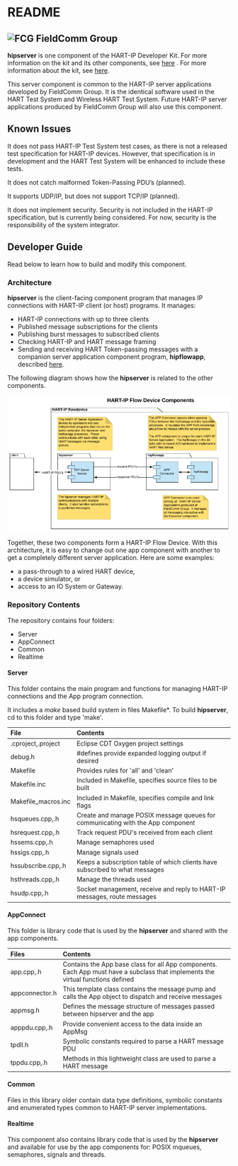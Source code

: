 # README

## ![FCG](https://avatars0.githubusercontent.com/u/26013747?s=50&v=4) FieldComm Group

**hipserver** is one component of the HART-IP Developer Kit. For more information on the kit and its other components, see [here](https://github.com/FieldCommGroup/HART-IP-Developer-Kit) .  For more information about the kit, see [here](https://github.com/FieldCommGroup/HART-IP-Developer-Kit).

This server component is common to the HART-IP server applications developed by FieldComm Group. It is the identical software used in the HART Test System and Wireless HART Test System. Future HART-IP server applications produced by FieldComm Group will also use this component.

## Known Issues

It does not pass HART-IP Test System test cases, as there is not a released test specification for HART-IP devices.  However, that specification is in development and the HART Test System will be enhanced to include these tests.

It does not catch malformed Token-Passing PDU’s \(planned\).

It supports UDP/IP, but does not support TCP/IP \(planned\).

It does not implement security.  Security is not included in the HART-IP specification, but is currently being considered.  For now, security is the responsibility of the system integrator.

## Developer Guide

Read below to learn how to build and modify this component.

### Architecture

**hipserver** is the client-facing component program that manages IP connections with HART-IP client \(or host\) programs. It manages:

* HART-IP connections with up to three clients
* Published message subscriptions for the clients
* Publishing burst messages to subscribed clients
* Checking HART-IP and HART message framing
* Sending and receiving HART Token-passing messages with a companion server application component program, **hipflowapp**, described [here](https://github.com/FieldCommGroup/HART-IP-Developer-Kit/blob/master/doc/HART-IP%20FlowDevice%20Spec.md).

The following diagram shows how the **hipserver** is related to the other components.

![Flow Device Components](.gitbook/assets/flowcomponent.png)

Together, these two components form a HART-IP Flow Device. With this architecture, it is easy to change out one app component with another to get a completely different server application. Here are some examples:

* a pass-through to a wired HART device,
* a device simulator, or 
* access to an IO System or Gateway.

### Repository Contents

The repository contains four folders:

* Server
* AppConnect
* Common
* Realtime

#### **Server** 

This folder contains the main program and functions for managing HART-IP connections and the App program connection.

It includes a _make_ based build system in files Makefile\*. To build **hipserver**, cd to this folder and type 'make'.

| File | Contents |
| :--- | :--- |
| .cproject,.project | Eclipse CDT Oxygen project settings |
| debug.h | \#defines provide expanded logging output if desired |
| Makefile | Provides rules for 'all' and 'clean'  |
| Makefile.inc | Included in Makefile, specifies source files to be built |
| Makefile\_macros.inc | Included in Makefile, specifies compile and link flags |
| hsqueues.cpp,.h | Create and manage POSIX message queues for communicating with the App component |
| hsrequest.cpp,.h | Track request PDU's received from each client |
| hssems.cpp,.h | Manage semaphores used  |
| hssigs.cpp,.h | Manage signals used |
| hssubscribe.cpp,.h | Keeps a subscription table of which clients have subscribed to what messages |
| hsthreads.cpp,.h | Manage the threads used |
| hsudp.cpp,.h | Socket management, receive and reply to HART-IP messages, route messages |

#### **AppConnect**

This folder is library code that is used by the **hipserver** and shared with the app components.

| Files | Contents |
| :--- | :--- |
| app.cpp,.h | Contains the App base class for all App components.  Each App must have a subclass that implements the virtual functions defined |
| appconnector.h | This template class contains the message pump and calls the App object to dispatch and receive messages |
| appmsg.h | Defines the message structure of messages passed between hipserver and the app |
| apppdu.cpp,.h | Provide convenient access to the data inside an AppMsg |
| tpdll.h | Symbolic constants required to parse a HART message PDU |
| tppdu.cpp,.h | Methods in this lightweight class are used to parse a HART message |

#### **Common**

Files in this library older contain data type definitions, symbolic constants and enumerated types common to HART-IP server implementations.

#### Realtime

This component also contains library code that is used by the **hipserver** and available for use by the app components for: POSIX mqueues, semaphores, signals and threads.


